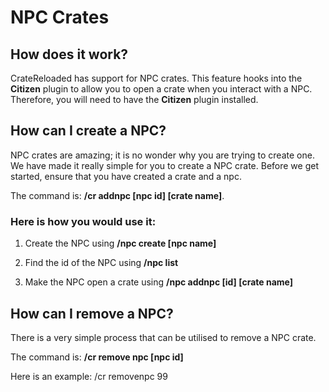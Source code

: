 # NPC Crates

## How does it work?

CrateReloaded has support for NPC crates. This feature hooks into the **Citizen** plugin to allow you to open a crate when you interact with a NPC.
Therefore, you will need to have the **Citizen** plugin installed.

## How can I create a NPC?

NPC crates are amazing; it is no wonder why you are trying to create one. We have made it really simple for you to create a NPC crate.
Before we get started, ensure that you have created a crate and a npc.

The command is: **/cr addnpc [npc id] [crate name]**.

### Here is how you would use it:

1. Create the NPC using **/npc create [npc name]**

2. Find the id of the NPC using **/npc list**

3. Make the NPC open a crate using **/npc addnpc [id] [crate name]**

## How can I remove a NPC?

There is a very simple process that can be utilised to remove a NPC crate.

The command is: **/cr remove npc [npc id]**

Here is an example: /cr removenpc 99
